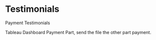 # Testimonials
Payment Testimonials

Tableau Dashboard Payment Part, send the file the other part payment.

